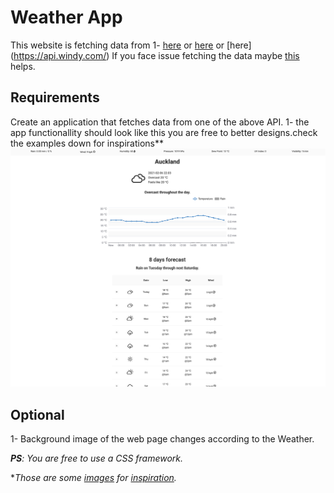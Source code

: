 # Weather App

This website is fetching data from 
1- [here](https://www.metaweather.com/api/) or [here](https://weatherstack.com/documentation) or [here] (https://api.windy.com/)
If you face issue fetching the data maybe [this](https://stackoverflow.com/questions/43262121/trying-to-use-fetch-and-pass-in-mode-no-cors/43268098) helps.

## Requirements
Create an application that fetches data from one of the above API. 
1- the app functionallity should look like this you are free to better designs.check the examples down for inspirations**
![weather](Weather.png) 



## Optional


1- Background image of the web page changes according to the Weather.

***PS**: You are free to use a CSS framework.*

**Those are some [images](https://static.dribbble.com/users/2158940/screenshots/7376567/media/35649246137de1ce1d3f68d4ad1e1ffa.png) for [inspiration](https://static.dribbble.com/users/2158940/screenshots/7118235/media/1ea59d43e8e99a529220bed091f8eb84.png).*
